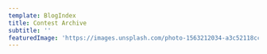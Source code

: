 ```yaml
---
template: BlogIndex
title: Contest Archive
subtitle: ''
featuredImage: 'https://images.unsplash.com/photo-1563212034-a3c52118cce2?ixlib=rb-1.2.1&ixid=eyJhcHBfaWQiOjEyMDd9&auto=format&fit=crop&w=2250&q=80'
---
```



